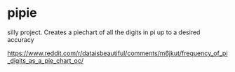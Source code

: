 # pipie
silly project. Creates a piechart of all the digits in pi up to a desired accuracy 


https://www.reddit.com/r/dataisbeautiful/comments/m6jkut/frequency_of_pi_digits_as_a_pie_chart_oc/
